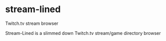 # stream-lined
Twitch.tv stream browser

Stream-Lined is a slimmed down Twitch.tv stream/game directory browser
